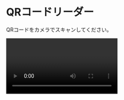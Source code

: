 <!DOCTYPE html>
<html>
  <head>
    <meta charset="UTF-8">
    <title>QRコードリーダー</title>
    <script src="https://rawgit.com/LazarSoft/jsqrcode/master/src/qr_packed.js"></script>
    <style>
      #qr-canvas {
        width: 100%;
        height: 100%;
        margin: auto;
      }
    </style>
  </head>
  <body>
    <h1>QRコードリーダー</h1>
    <p>QRコードをカメラでスキャンしてください。</p>
    <video id="video"></video>
    <canvas id="qr-canvas"></canvas>
    <script type="text/javascript">
      var video = document.querySelector("#video");
      var canvas = document.querySelector("#qr-canvas");
      var context = canvas.getContext("2d");
      var qrResult = document.querySelector("#qr-result");
      var decodeButton = document.querySelector("#decode-button");
      var scanning = false;

      // QRコードを解析する関数
      function decode() {
        context.drawImage(video, 0, 0, canvas.width, canvas.height);
        scanning = true;
        qrcode.decode();
      }

      // カメラから映像をストリーミングする関数
      function startCamera() {
        navigator.mediaDevices.getUserMedia({video: { facingMode: "environment" }})
          .then(function(stream) {
            video.srcObject = stream;
            video.setAttribute("playsinline", true); //iOS用
            video.play();
            requestAnimationFrame(tick);
          });
      }

      // スキャン中のQRコードを解析する関数
      function tick() {
        if (scanning) {
          decode();
        }
        requestAnimationFrame(tick);
      }

      // QRコードが解析されたときに呼び出されるコールバック関数
      function onDecodeComplete(result) {
        scanning = false;
        alert(result);
        // ここで、解析された情報を表示するためのコードを記述する
      }

      // QRコード解析のためのオブジェクトを作成する
      var qrcode = new QRCodeDecoder();

      // QRコード解析のためのコールバック関数を登録する
      qrcode.callback = onDecodeComplete;

      // カメラから映像を取得する
      startCamera();
    </script>
  </body>
</html>
